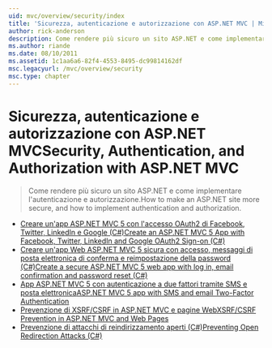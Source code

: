 ```yaml
---
uid: mvc/overview/security/index
title: 'Sicurezza, autenticazione e autorizzazione con ASP.NET MVC | Microsoft Docs'
author: rick-anderson
description: Come rendere più sicuro un sito ASP.NET e come implementare l'autenticazione e autorizzazione.
ms.author: riande
ms.date: 08/10/2011
ms.assetid: 1c1aa6a6-82f4-4553-8495-dc99814162df
msc.legacyurl: /mvc/overview/security
msc.type: chapter
---
```

<a name="security-authentication-and-authorization-with-aspnet-mvc"></a><span data-ttu-id="9966e-103">Sicurezza, autenticazione e autorizzazione con ASP.NET MVC</span><span class="sxs-lookup"><span data-stu-id="9966e-103">Security, Authentication, and Authorization with ASP.NET MVC</span></span>
====================
> <span data-ttu-id="9966e-104">Come rendere più sicuro un sito ASP.NET e come implementare l'autenticazione e autorizzazione.</span><span class="sxs-lookup"><span data-stu-id="9966e-104">How to make an ASP.NET site more secure, and how to implement authentication and authorization.</span></span>


- [<span data-ttu-id="9966e-105">Creare un'app ASP.NET MVC 5 con l'accesso OAuth2 di Facebook, Twitter, LinkedIn e Google (C#)</span><span class="sxs-lookup"><span data-stu-id="9966e-105">Create an ASP.NET MVC 5 App with Facebook, Twitter, LinkedIn and Google OAuth2 Sign-on (C#)</span></span>](create-an-aspnet-mvc-5-app-with-facebook-and-google-oauth2-and-openid-sign-on.md)
- [<span data-ttu-id="9966e-106">Creare un'app Web ASP.NET MVC 5 sicura con accesso, messaggi di posta elettronica di conferma e reimpostazione della password (C#)</span><span class="sxs-lookup"><span data-stu-id="9966e-106">Create a secure ASP.NET MVC 5 web app with log in, email confirmation and password reset (C#)</span></span>](create-an-aspnet-mvc-5-web-app-with-email-confirmation-and-password-reset.md)
- [<span data-ttu-id="9966e-107">App ASP.NET MVC 5 con autenticazione a due fattori tramite SMS e posta elettronica</span><span class="sxs-lookup"><span data-stu-id="9966e-107">ASP.NET MVC 5 app with SMS and email Two-Factor Authentication</span></span>](aspnet-mvc-5-app-with-sms-and-email-two-factor-authentication.md)
- [<span data-ttu-id="9966e-108">Prevenzione di XSRF/CSRF in ASP.NET MVC e pagine Web</span><span class="sxs-lookup"><span data-stu-id="9966e-108">XSRF/CSRF Prevention in ASP.NET MVC and Web Pages</span></span>](xsrfcsrf-prevention-in-aspnet-mvc-and-web-pages.md)
- [<span data-ttu-id="9966e-109">Prevenzione di attacchi di reindirizzamento aperti (C#)</span><span class="sxs-lookup"><span data-stu-id="9966e-109">Preventing Open Redirection Attacks (C#)</span></span>](preventing-open-redirection-attacks.md)
